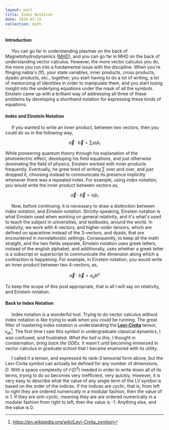```yaml
---
layout: post
title: Index Notation
date: 2024-07-15
collection: math
---
```

#### Introduction
&nbsp;&nbsp;&nbsp;&nbsp; You can go far in understanding plasmas on the back of Magnetohydrodynamics ([MHD](./2024-06-15_mhd)), and you can go far in MHD on the back of understanding vector calculus. However, the more vector calculus you do, the more you run into a fundamental issue with the discipline. When you're flinging nabla's ($\nabla$), your state variables, inner products, cross products, dyadic products, etc., together, you start having to do a lot of writing, a lot of memorizing of identities in order to manipulate them, and you start losing insight into the underlying equations under the mask of all the symbols. Einstein came up with a brilliant way of addressing all three of these problems by developing a shorthand notation for expressing these kinds of equations.      

#### Index and Einstein Notation
&nbsp;&nbsp;&nbsp;&nbsp; If you wanted to write an inner product, between two vectors, then you could do so in the following way,

$$
\begin{equation}
\vec{a} \cdot \vec{b} = \sum_{i} a_{i}b_{i}
\end{equation}
$$

While pioneering quantum theory through his explanation of the photoelectric effect, developing his field equations, and just otherwise dominating the field of physics, Einstein worked with inner products frequently. Eventually, he grew tired of writing $\sum$ over and over, and just dropped it, choosing instead to communicate its presence implicitly whenever there was a repeated index. For example, using *index notation*, you would write the inner product between vectors as, 

$$
\begin{equation}
\vec{a} \cdot \vec{b} = a_{i}b_{i}
\end{equation}
$$

&nbsp;&nbsp;&nbsp;&nbsp; Now, before continuing, it is necessary to draw a distinction between *index notation*, and *Einstein notation*. Strictly-speaking, Einstein notation is what Einstein used when working on general relativity, and it's what's used to teach the subject in universities, and textbooks, around the world. In relativity, we work with 4-vectors, and higher-order tensors, which are defined on spacetime instead of the 3-vectors, and dyads, that are encountered in nonrelativistic settings. Consequently, to keep all the math straight, and the two fields separate, Einstein notation uses greek letters, instead of the english alphabet, and additionally, uses whether a greek letter is a subscript or superscript to communicate the dimension along which a contraction is happening. For example, in Einstein notation, you would write an inner product between two 4-vectors, as,

$$
\begin{equation}
\vec{a} \cdot \vec{b} = a_{\mu}b^{\mu}
\end{equation}
$$

To keep the scope of this post appropriate, that is all I will say on relativity, and Einstein notation.

#### Back to Index Notation
&nbsp;&nbsp;&nbsp;&nbsp; Index notation is a wonderful tool. Trying to do vector calculus without index notation is like trying to walk when you could be running. The great filter of mastering index notation is understanding the [**Levi-Civita**](https://en.wikipedia.org/wiki/Levi-Civita_symbol) tensor, $\epsilon_{ijk}$[^1]. The first time I saw this symbol in undergraduate classical dynamics, I was confused, and frustrated. *What the hell is this*, I thought in consternation, *bring back the ODEs*. It wasn't until becoming immersed in vector calculus in graduate school that I became enamored with its utility. 

&nbsp;&nbsp;&nbsp;&nbsp; I called it a tensor, and expressed its rank-3 tensorial form above, but the Levi-Civita *symbol* can actually be defined for any number of dimensions, $D$. With a space complexity of $\mathcal{O}(D^{3})$ needed in order to write down all of its terms, trying to do so becomes very inefficient, very quickly. However, it is very easy to describe what the value of any single term of the LV symbol is based on the order of the indices. If the indices are *cyclic*, that is, from left to right they are ordered numerically in a modular fashion, then the value of is 1. If they are *anti-cyclic*, meaning they are are ordered numerically in a modular fashion from right to left, then the value is -1. Anything else, and the value is 0.   

<!-- References -->
[^1]: https://en.wikipedia.org/wiki/Levi-Civita_symbol